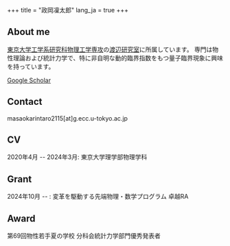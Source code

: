 +++
title = "政岡凜太郎"
lang_ja = true
+++

## About me
[東京大学工学系研究科物理工学専攻](https://www.ap.t.u-tokyo.ac.jp/)の[渡辺研究室](https://sites.google.com/view/watanabegroup/home?authuser=0)に所属しています。
専門は物性理論および統計力学で、特に非自明な動的臨界指数をもつ量子臨界現象に興味を持っています。

[Google Scholar](https://scholar.google.com/citations?user=qoSWWasAAAAJ&hl=en)


## Contact

masaokarintaro2115[at]g.ecc.u-tokyo.ac.jp

## CV

2020年4月 -- 2024年3月: 東京大学理学部物理学科

## Grant

2024年10月 -- : 変革を駆動する先端物理・数学プログラム 卓越RA

## Award

第69回物性若手夏の学校 分科会統計力学部門優秀発表者